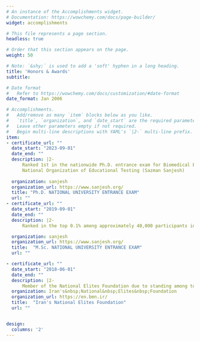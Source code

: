 ```yaml
---
# An instance of the Accomplishments widget.
# Documentation: https://wowchemy.com/docs/page-builder/
widget: accomplishments

# This file represents a page section.
headless: true

# Order that this section appears on the page.
weight: 50

# Note: `&shy;` is used to add a 'soft' hyphen in a long heading.
title: 'Honors & Awards'
subtitle:

# Date format
#   Refer to https://wowchemy.com/docs/customization/#date-format
date_format: Jan 2006

# Accomplishments.
#   Add/remove as many `item` blocks below as you like.
#   `title`, `organization`, and `date_start` are the required parameters.
#   Leave other parameters empty if not required.
#   Begin multi-line descriptions with YAML's `|2-` multi-line prefix.
item:
- certificate_url: ""
  date_start: "2023-09-01"
  date_end: ""
  description: |2-
      Ranked 1st in the nationwide Ph.D. entrance exam for Biomedical Engineering (Bioelectric)\n
      National Organization of Educational Testing (Sazman Sanjesh)
        
  organization: sanjesh
  organization_url: https://www.sanjesh.org/
  title: "Ph.D. NATIONAL UNIVERSITY ENTRANCE EXAM"
  url: ""
- certificate_url: ""
  date_start: "2019-09-01"
  date_end: ""
  description: |2-
      Ranked in the top 0.1% among approximately 40,000 participants in the nationwide M.Sc. entrance exam for Electrical Engineering.

  organization: sanjesh
  organization_url: https://www.sanjesh.org/
  title:  "M.Sc. NATIONAL UNIVERSITY ENTRANCE EXAM"
  url: ""

- certificate_url: ""
  date_start: "2018-06-01"
  date_end: ""
  description: |2-
      Member of the National Elites Foundation due to standing among top students of university.
  organization: Iran's&nbsp;National&nbsp;Elites&nbsp;Foundation
  organization_url: https://en.bmn.ir/
  title:  "Iran's National Elites Foundation"
  url: ""


design:
  columns: '2' 
---
```

